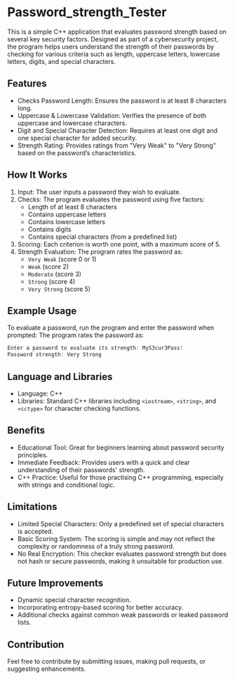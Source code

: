 # Password_strength_Tester
This is a simple C++ application that evaluates password strength based on several key security factors. Designed as part of a cybersecurity project, the program helps users understand the strength of their passwords by checking for various criteria such as length, uppercase letters, lowercase letters, digits, and special characters.

## Features
* Checks Password Length: Ensures the password is at least 8 characters long.
* Uppercase & Lowercase Validation: Verifies the presence of both uppercase and lowercase characters.
* Digit and Special Character Detection: Requires at least one digit and one special character for added security.
* Strength Rating: Provides ratings from "Very Weak" to "Very Strong" based on the password’s characteristics.

## How It Works
1. Input: The user inputs a password they wish to evaluate.
2. Checks: The program evaluates the password using five factors:
    * Length of at least 8 characters
    * Contains uppercase letters
    * Contains lowercase letters
    * Contains digits
    * Contains special characters (from a predefined list)
3. Scoring: Each criterion is worth one point, with a maximum score of 5.
4. Strength Evaluation: The program rates the password as:
    - `Very Weak` (score 0 or 1)
    - `Weak` (score 2)
    - `Moderate` (score 3)
    - `Strong` (score 4)
    - `Very Strong` (score 5)
## Example Usage
To evaluate a password, run the program and enter the password when prompted:
The program rates the password as:

```cpp
Enter a password to evaluate its strength: MyS3cur3Pass!
Password strength: Very Strong
```


## Language and Libraries
* Language: C++
* Libraries: Standard C++ libraries including
  `<iostream>`, `<string>`, and `<cctype>` for character checking functions.
  
## Benefits
* Educational Tool: Great for beginners learning about password security principles.
* Immediate Feedback: Provides users with a quick and clear understanding of their passwords' strength.
* C++ Practice: Useful for those practising C++ programming, especially with strings and conditional logic.

## Limitations
* Limited Special Characters: Only a predefined set of special characters is accepted.
* Basic Scoring System: The scoring is simple and may not reflect the complexity or randomness of a truly strong password.
* No Real Encryption: This checker evaluates password strength but does not hash or secure passwords, making it unsuitable for production use.

## Future Improvements
* Dynamic special character recognition.
* Incorporating entropy-based scoring for better accuracy.
* Additional checks against common weak passwords or leaked password lists.

## Contribution
Feel free to contribute by submitting issues, making pull requests, or suggesting enhancements.

